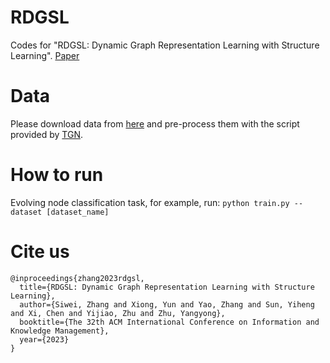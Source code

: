 # RDGSL
Codes for "RDGSL: Dynamic Graph Representation Learning with Structure Learning". [Paper](https://arxiv.org/pdf/2309.02025.pdf)

# Data
Please download data from [here](https://snap.stanford.edu/jodie/) and pre-process them with the script provided by [TGN](https://github.com/twitter-research/tgn).

# How to run
Evolving node classification task, for example, run:
`python train.py --dataset [dataset_name]`

# Cite us
    @inproceedings{zhang2023rdgsl,
      title={RDGSL: Dynamic Graph Representation Learning with Structure Learning},
      author={Siwei, Zhang and Xiong, Yun and Yao, Zhang and Sun, Yiheng and Xi, Chen and Yijiao, Zhu and Zhu, Yangyong},
      booktitle={The 32th ACM International Conference on Information and Knowledge Management},
      year={2023}
    }
